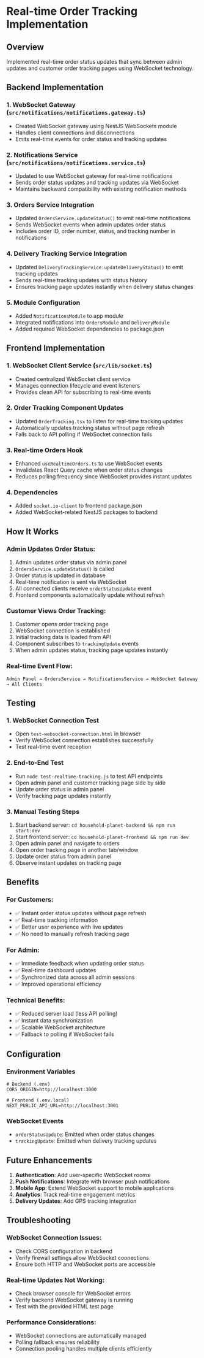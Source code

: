 # Real-time Order Tracking Implementation

## Overview
Implemented real-time order status updates that sync between admin updates and customer order tracking pages using WebSocket technology.

## Backend Implementation

### 1. WebSocket Gateway (`src/notifications/notifications.gateway.ts`)
- Created WebSocket gateway using NestJS WebSockets module
- Handles client connections and disconnections
- Emits real-time events for order status and tracking updates

### 2. Notifications Service (`src/notifications/notifications.service.ts`)
- Updated to use WebSocket gateway for real-time notifications
- Sends order status updates and tracking updates via WebSocket
- Maintains backward compatibility with existing notification methods

### 3. Orders Service Integration
- Updated `OrdersService.updateStatus()` to emit real-time notifications
- Sends WebSocket events when admin updates order status
- Includes order ID, order number, status, and tracking number in notifications

### 4. Delivery Tracking Service Integration
- Updated `DeliveryTrackingService.updateDeliveryStatus()` to emit tracking updates
- Sends real-time tracking updates with status history
- Ensures tracking page updates instantly when delivery status changes

### 5. Module Configuration
- Added `NotificationsModule` to app module
- Integrated notifications into `OrdersModule` and `DeliveryModule`
- Added required WebSocket dependencies to package.json

## Frontend Implementation

### 1. WebSocket Client Service (`src/lib/socket.ts`)
- Created centralized WebSocket client service
- Manages connection lifecycle and event listeners
- Provides clean API for subscribing to real-time events

### 2. Order Tracking Component Updates
- Updated `OrderTracking.tsx` to listen for real-time tracking updates
- Automatically updates tracking status without page refresh
- Falls back to API polling if WebSocket connection fails

### 3. Real-time Orders Hook
- Enhanced `useRealtimeOrders.ts` to use WebSocket events
- Invalidates React Query cache when order status changes
- Reduces polling frequency since WebSocket provides instant updates

### 4. Dependencies
- Added `socket.io-client` to frontend package.json
- Added WebSocket-related NestJS packages to backend

## How It Works

### Admin Updates Order Status:
1. Admin updates order status via admin panel
2. `OrdersService.updateStatus()` is called
3. Order status is updated in database
4. Real-time notification is sent via WebSocket
5. All connected clients receive `orderStatusUpdate` event
6. Frontend components automatically update without refresh

### Customer Views Order Tracking:
1. Customer opens order tracking page
2. WebSocket connection is established
3. Initial tracking data is loaded from API
4. Component subscribes to `trackingUpdate` events
5. When admin updates status, tracking page updates instantly

### Real-time Event Flow:
```
Admin Panel → OrdersService → NotificationsService → WebSocket Gateway → All Clients
```

## Testing

### 1. WebSocket Connection Test
- Open `test-websocket-connection.html` in browser
- Verify WebSocket connection establishes successfully
- Test real-time event reception

### 2. End-to-End Test
- Run `node test-realtime-tracking.js` to test API endpoints
- Open admin panel and customer tracking page side by side
- Update order status in admin panel
- Verify tracking page updates instantly

### 3. Manual Testing Steps
1. Start backend server: `cd household-planet-backend && npm run start:dev`
2. Start frontend server: `cd household-planet-frontend && npm run dev`
3. Open admin panel and navigate to orders
4. Open order tracking page in another tab/window
5. Update order status from admin panel
6. Observe instant updates on tracking page

## Benefits

### For Customers:
- ✅ Instant order status updates without page refresh
- ✅ Real-time tracking information
- ✅ Better user experience with live updates
- ✅ No need to manually refresh tracking page

### For Admin:
- ✅ Immediate feedback when updating order status
- ✅ Real-time dashboard updates
- ✅ Synchronized data across all admin sessions
- ✅ Improved operational efficiency

### Technical Benefits:
- ✅ Reduced server load (less API polling)
- ✅ Instant data synchronization
- ✅ Scalable WebSocket architecture
- ✅ Fallback to polling if WebSocket fails

## Configuration

### Environment Variables
```env
# Backend (.env)
CORS_ORIGIN=http://localhost:3000

# Frontend (.env.local)
NEXT_PUBLIC_API_URL=http://localhost:3001
```

### WebSocket Events
- `orderStatusUpdate`: Emitted when order status changes
- `trackingUpdate`: Emitted when delivery tracking updates

## Future Enhancements

1. **Authentication**: Add user-specific WebSocket rooms
2. **Push Notifications**: Integrate with browser push notifications
3. **Mobile App**: Extend WebSocket support to mobile applications
4. **Analytics**: Track real-time engagement metrics
5. **Delivery Updates**: Add GPS tracking integration

## Troubleshooting

### WebSocket Connection Issues:
- Check CORS configuration in backend
- Verify firewall settings allow WebSocket connections
- Ensure both HTTP and WebSocket ports are accessible

### Real-time Updates Not Working:
- Check browser console for WebSocket errors
- Verify backend WebSocket gateway is running
- Test with the provided HTML test page

### Performance Considerations:
- WebSocket connections are automatically managed
- Polling fallback ensures reliability
- Connection pooling handles multiple clients efficiently
